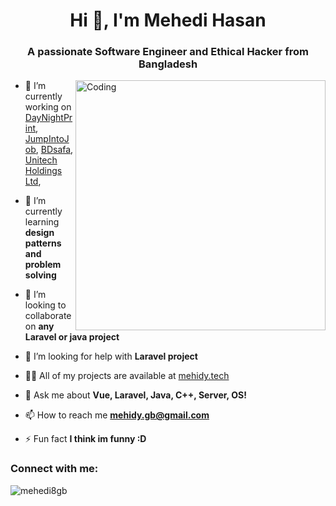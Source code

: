 <h1 align="center">Hi 👋, I'm Mehedi Hasan</h1>
<h3 align="center">A passionate Software Engineer and Ethical Hacker from Bangladesh</h3>
<img align="right" alt="Coding" width="400" src="https://cdn.dribbble.com/users/1162077/screenshots/3848914/programmer.gif"
<p align="left"> 

- 🔭 I’m currently working on [DayNightPrint](https://www.daynightprint.co.uk/), [JumpIntoJob](https://www.daynightprint.co.uk/), [BDsafa](https://www.bdsafa.com), [Unitech Holdings Ltd](https://www.UnitechHoldingsLtd.com), 

- 🌱 I’m currently learning **design patterns and problem solving**

- 👯 I’m looking to collaborate on **any Laravel or java project**

- 🤝 I’m looking for help with **Laravel project**

- 👨‍💻 All of my projects are available at [mehidy.tech](mehidy.tech)

- 💬 Ask me about **Vue, Laravel, Java, C++, Server, OS!**

- 📫 How to reach me **mehidy.gb@gmail.com**

- ⚡ Fun fact **I think im funny :D**

<h3 align="left">Connect with me:</h3>


<p><img align="center" src="https://github-readme-streak-stats.herokuapp.com/?user=mehedi8gb&" alt="mehedi8gb" /></p>
